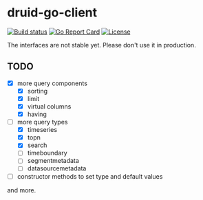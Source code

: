# druid-go-client

[![Build status](https://github.com/yishanhe/druid-go-client/workflows/Go/badge.svg)](https://github.com/yishanhe/druid-go-client/actions)
[![Go Report Card](https://goreportcard.com/badge/github.com/yishanhe/druid-go-client)](https://goreportcard.com/report/github.com/yishanhe/druid-go-client)
[![License](https://img.shields.io/badge/License-Apache%202.0-blue.svg)](https://opensource.org/licenses/Apache-2.0)


The interfaces are not stable yet. Please don't use it in production.

## TODO

- [x] more query components
  - [x] sorting   
  - [x] limit
  - [x] virtual columns
  - [x] having
- [ ] more query types
  - [x] timeseries
  - [x] topn
  - [x] search
  - [ ] timeboundary
  - [ ] segmentmetadata
  - [ ] datasourcemetadata
- [ ] constructor methods to set type and default values

and more.
